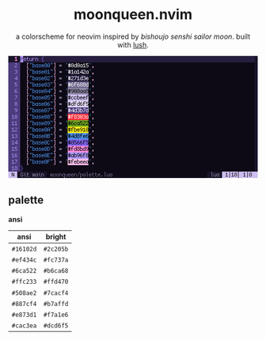 <div align="center">

# moonqueen.nvim

a colorscheme for neovim inspired by *bishoujo senshi sailor moon*. built with [lush](https://github.com/rktjmp/lush.nvim/).

<img src="assets/grim.png" alt="in the name of the moon">

</div>

<a name="palette"></a>
## palette

**ansi**

| ansi      | bright    |
| --------- | ----------|
| `#16102d` | `#2c205b` |
| `#ef434c` | `#fc737a` |
| `#6ca522` | `#b6ca68` |
| `#ffc233` | `#ffd470` |
| `#508ae2` | `#7cacf4` |
| `#887cf4` | `#b7affd` |
| `#e873d1` | `#f7a1e6` |
| `#cac3ea` | `#dcd6f5` |
